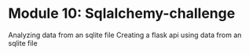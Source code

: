 # Module 10: Sqlalchemy-challenge

Analyzing data from an sqlite file
Creating a flask api using data from an sqlite file
